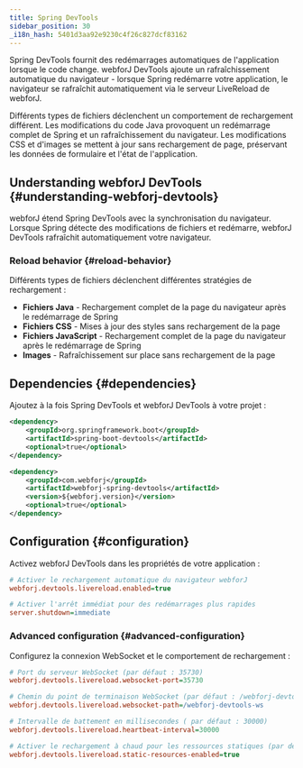 ```yaml
---
title: Spring DevTools
sidebar_position: 30
_i18n_hash: 5401d3aa92e9230c4f26c827dcf83162
---
```

Spring DevTools fournit des redémarrages automatiques de l'application lorsque le code change. webforJ DevTools ajoute un rafraîchissement automatique du navigateur - lorsque Spring redémarre votre application, le navigateur se rafraîchit automatiquement via le serveur LiveReload de webforJ.

Différents types de fichiers déclenchent un comportement de rechargement différent. Les modifications du code Java provoquent un redémarrage complet de Spring et un rafraîchissement du navigateur. Les modifications CSS et d'images se mettent à jour sans rechargement de page, préservant les données de formulaire et l'état de l'application.

## Understanding webforJ DevTools {#understanding-webforj-devtools}

webforJ étend Spring DevTools avec la synchronisation du navigateur. Lorsque Spring détecte des modifications de fichiers et redémarre, webforJ DevTools rafraîchit automatiquement votre navigateur.

### Reload behavior {#reload-behavior}

Différents types de fichiers déclenchent différentes stratégies de rechargement :

- **Fichiers Java** - Rechargement complet de la page du navigateur après le redémarrage de Spring
- **Fichiers CSS** - Mises à jour des styles sans rechargement de la page  
- **Fichiers JavaScript** - Rechargement complet de la page du navigateur après le redémarrage de Spring
- **Images** - Rafraîchissement sur place sans rechargement de la page

## Dependencies {#dependencies}

Ajoutez à la fois Spring DevTools et webforJ DevTools à votre projet :

```xml title="pom.xml"
<dependency>
    <groupId>org.springframework.boot</groupId>
    <artifactId>spring-boot-devtools</artifactId>
    <optional>true</optional>
</dependency>

<dependency>
    <groupId>com.webforj</groupId>
    <artifactId>webforj-spring-devtools</artifactId>
    <version>${webforj.version}</version>
    <optional>true</optional>
</dependency>
```

## Configuration {#configuration}

Activez webforJ DevTools dans les propriétés de votre application :

```Ini title="application.properties"
# Activer le rechargement automatique du navigateur webforJ
webforj.devtools.livereload.enabled=true

# Activer l'arrêt immédiat pour des redémarrages plus rapides
server.shutdown=immediate
```

### Advanced configuration {#advanced-configuration}

Configurez la connexion WebSocket et le comportement de rechargement :

```Ini title="application.properties"
# Port du serveur WebSocket (par défaut : 35730)
webforj.devtools.livereload.websocket-port=35730

# Chemin du point de terminaison WebSocket (par défaut : /webforj-devtools-ws)
webforj.devtools.livereload.websocket-path=/webforj-devtools-ws

# Intervalle de battement en millisecondes ( par défaut : 30000)
webforj.devtools.livereload.heartbeat-interval=30000

# Activer le rechargement à chaud pour les ressources statiques (par défaut : true)
webforj.devtools.livereload.static-resources-enabled=true
```
